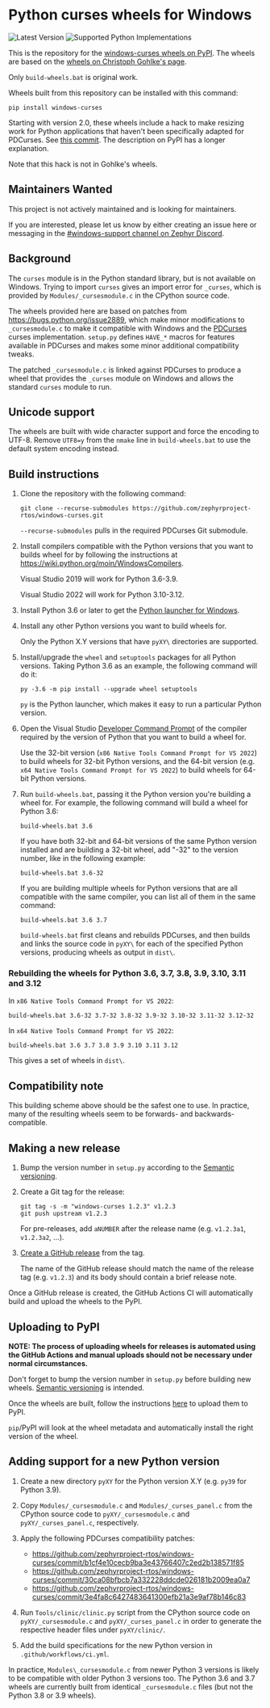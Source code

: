 Python curses wheels for Windows
================================

![Latest Version](https://img.shields.io/pypi/v/windows-curses)
![Supported Python Implementations](https://img.shields.io/pypi/implementation/windows-curses)

This is the repository for the [windows-curses wheels on
PyPI](https://pypi.org/project/windows-curses). The wheels are based on the
[wheels on Christoph Gohlke's
page](https://www.lfd.uci.edu/~gohlke/pythonlibs/#curses).

Only `build-wheels.bat` is original work.

Wheels built from this repository can be installed with this command:

    pip install windows-curses

Starting with version 2.0, these wheels include a hack to make resizing work
for Python applications that haven't been specifically adapted for PDCurses.
See [this
commit](https://github.com/zephyrproject-rtos/windows-curses/commit/30ca08bfbcb7a332228ddcde026181b2009ea0a7).
The description on PyPI has a longer explanation.

Note that this hack is not in Gohlke's wheels.

Maintainers Wanted
------------------

This project is not actively maintained and is looking for maintainers.

If you are interested, please let us know by either creating an issue here or messaging in the
[#windows-support channel on Zephyr Discord](https://discord.gg/ygfnbCZCtU).

Background
----------

The `curses` module is in the Python standard library, but is not available on
Windows. Trying to import `curses` gives an import error for `_curses`, which
is provided by `Modules/_cursesmodule.c` in the CPython source code.

The wheels provided here are based on patches from
https://bugs.python.org/issue2889, which make minor modifications to
`_cursesmodule.c` to make it compatible with Windows and the
[PDCurses](https://pdcurses.sourceforge.io) curses implementation.  `setup.py`
defines `HAVE_*` macros for features available in PDCurses and makes some minor
additional compatibility tweaks.

The patched `_cursesmodule.c` is linked against PDCurses to produce a wheel
that provides the `_curses` module on Windows and allows the standard `curses`
module to run.

Unicode support
---------------

The wheels are built with wide character support and force the encoding to
UTF-8. Remove `UTF8=y` from the `nmake` line in `build-wheels.bat` to use the
default system encoding instead.

Build instructions
------------------

 1. Clone the repository with the following command:

        git clone --recurse-submodules https://github.com/zephyrproject-rtos/windows-curses.git

    `--recurse-submodules` pulls in the required PDCurses Git submodule.

 2. Install compilers compatible with the Python versions that you want to
    builds wheel for by following the instructions at
    https://wiki.python.org/moin/WindowsCompilers.

    Visual Studio 2019 will work for Python 3.6-3.9.

    Visual Studio 2022 will work for Python 3.10-3.12.

 3. Install Python 3.6 or later to get
    the [Python launcher for Windows](https://docs.python.org/3/using/windows.html#launcher).

 4. Install any other Python versions you want to build wheels for.

    Only the Python X.Y versions that have `pyXY\` directories are supported.

 5. Install/upgrade the `wheel` and `setuptools` packages for all Python
    versions. Taking Python 3.6 as an example, the following command will do
    it:

        py -3.6 -m pip install --upgrade wheel setuptools

    `py` is the Python launcher, which makes it easy to run a particular Python
    version.

 6. Open the Visual Studio
    [Developer Command Prompt](https://docs.microsoft.com/en-us/dotnet/framework/tools/developer-command-prompt-for-vs)
    of the compiler required by the version of Python that you want to build
    a wheel for.

    Use the 32-bit version (`x86 Native Tools Command Prompt for VS 2022`) to build wheels for 32-bit
    Python versions, and the 64-bit version (e.g.
    `x64 Native Tools Command Prompt for VS 2022`) to build wheels for 64-bit Python versions.

 7. Run `build-wheels.bat`, passing it the Python version you're building a
    wheel for. For example, the following command will build a wheel for
    Python 3.6:

        build-wheels.bat 3.6

    If you have both 32-bit and 64-bit versions of the same Python version
    installed and are building a 32-bit wheel, add "-32" to the version
    number, like in the following example:

        build-wheels.bat 3.6-32

    If you are building multiple wheels for Python versions that are all
    compatible with the same compiler, you can list all of them in the same
    command:

        build-wheels.bat 3.6 3.7

    `build-wheels.bat` first cleans and rebuilds PDCurses, and then builds and
    links the source code in `pyXY\` for each of the specified Python versions,
    producing wheels as output in `dist\`.

### Rebuilding the wheels for Python 3.6, 3.7, 3.8, 3.9, 3.10, 3.11 and 3.12

In `x86 Native Tools Command Prompt for VS 2022`:

    build-wheels.bat 3.6-32 3.7-32 3.8-32 3.9-32 3.10-32 3.11-32 3.12-32

In `x64 Native Tools Command Prompt for VS 2022`:

    build-wheels.bat 3.6 3.7 3.8 3.9 3.10 3.11 3.12


This gives a set of wheels in `dist\`.

Compatibility note
------------------

This building scheme above should be the safest one to use. In practice, many
of the resulting wheels seem to be forwards- and backwards-compatible.

Making a new release
--------------------

  1. Bump the version number in `setup.py` according to the [Semantic versioning](https://semver.org/).

  2. Create a Git tag for the release:

         git tag -s -m "windows-curses 1.2.3" v1.2.3
         git push upstream v1.2.3

     For pre-releases, add `aNUMBER` after the release name (e.g. `v1.2.3a1`, `v1.2.3a2`, ...).

  3. [Create a GitHub release](https://github.com/zephyrproject-rtos/windows-curses/releases/new)
     from the tag.

     The name of the GitHub release should match the name of the release tag (e.g. `v1.2.3`) and its
     body should contain a brief release note.

Once a GitHub release is created, the GitHub Actions CI will automatically build and upload the
wheels to the PyPI.

Uploading to PyPI
-----------------

**NOTE: The process of uploading wheels for releases is automated using the GitHub Actions and
manual uploads should not be necessary under normal circumstances.**

Don't forget to bump the version number in `setup.py` before building new
wheels. [Semantic versioning](https://semver.org/) is intended.

Once the wheels are built, follow the instructions
[here](https://packaging.python.org/tutorials/distributing-packages/#uploading-your-project-to-pypi)
to upload them to PyPI.

`pip`/PyPI will look at the wheel metadata and automatically install the right
version of the wheel.

Adding support for a new Python version
---------------------------------------

1. Create a new directory `pyXY` for the Python version X.Y (e.g. `py39` for
   Python 3.9).

2. Copy `Modules/_cursesmodule.c` and `Modules/_curses_panel.c` from the
   CPython source code to `pyXY/_cursesmodule.c` and `pyXY/_curses_panel.c`,
   respectively.

3. Apply the following PDCurses compatibility patches:

   * https://github.com/zephyrproject-rtos/windows-curses/commit/b1cf4e10cecb9ba3e43766407c2ed2b138571f85
   * https://github.com/zephyrproject-rtos/windows-curses/commit/30ca08bfbcb7a332228ddcde026181b2009ea0a7
   * https://github.com/zephyrproject-rtos/windows-curses/commit/3e4fa8c6427483641300efb21a3e9af78b146c83

4. Run `Tools/clinic/clinic.py` script from the CPython source code on
   `pyXY/_cursesmodule.c` and `pyXY/_curses_panel.c` in order to generate the
   respective header files under `pyXY/clinic/`.

5. Add the build specifications for the new Python version in
   `.github/workflows/ci.yml`.

In practice, `Modules\_cursesmodule.c` from newer Python 3 versions is likely
to be compatible with older Python 3 versions too. The Python 3.6 and 3.7
wheels are currently built from identical `_cursesmodule.c` files (but not the
Python 3.8 or 3.9 wheels).
